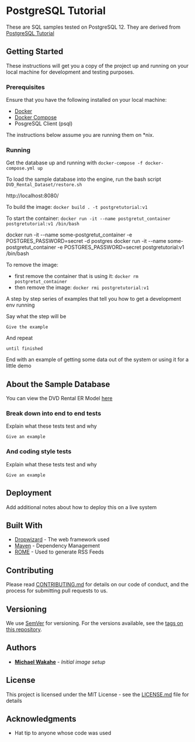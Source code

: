 # PostgreSQL Tutorial

These are SQL samples tested on PostgreSQL 12. They are derived from 
[PostgreSQL Tutorial](http://www.postgresqltutorial.com)

## Getting Started

These instructions will get you a copy of the project up and running on your local machine for development and testing 
purposes. 

### Prerequisites

Ensure that you have the following installed on your local machine:
* [Docker](https://docs.docker.com/get-docker)
* [Docker Compose](https://docs.docker.com/compose/install) 
* PosgreSQL Client (psql)

The instructions below assume you are running them on *nix.

### Running
Get the database up and running with `docker-compose -f docker-compose.yml up`

To load the sample database into the engine, run the bash script `DVD_Rental_Dataset/restore.sh`

http://localhost:8080/


To build the image: `docker build . -t postgretutorial:v1`

To start the container: `docker run -it --name postgretut_container postgretutorial:v1 /bin/bash`

docker run -it --name some-postgretut_container -e POSTGRES_PASSWORD=secret -d postgres
docker run -it --name some-postgretut_container -e POSTGRES_PASSWORD=secret postgretutorial:v1 /bin/bash

To remove the image: 
* first remove the container that is using it: `docker rm postgretut_container`
* then remove the image: `docker rmi postgretutorial:v1`

A step by step series of examples that tell you how to get a development env running

Say what the step will be

```
Give the example
```

And repeat

```
until finished
```

End with an example of getting some data out of the system or using it for a little demo


## About the Sample Database
You can view the DVD Rental ER Model [here](http://www.postgresqltutorial.com/postgresql-sample-database)


### Break down into end to end tests

Explain what these tests test and why

```
Give an example
```

### And coding style tests

Explain what these tests test and why

```
Give an example
```

## Deployment

Add additional notes about how to deploy this on a live system

## Built With

* [Dropwizard](http://www.dropwizard.io/1.0.2/docs/) - The web framework used
* [Maven](https://maven.apache.org/) - Dependency Management
* [ROME](https://rometools.github.io/rome/) - Used to generate RSS Feeds

## Contributing

Please read [CONTRIBUTING.md](https://gist.github.com/PurpleBooth/b24679402957c63ec426) for details on our code of conduct, and the process for submitting pull requests to us.

## Versioning

We use [SemVer](http://semver.org/) for versioning. For the versions available, see the [tags on this repository](https://github.com/your/project/tags). 

## Authors

* **[Michael Wakahe](http://www.michaelwakahe.com)** - *Initial image setup*


## License

This project is licensed under the MIT License - see the [LICENSE.md](LICENSE.md) file for details


## Acknowledgments

* Hat tip to anyone whose code was used
